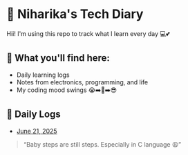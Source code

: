 # 🌸 Niharika's Tech Diary

Hii! I'm using this repo to track what I learn every day 💻💕

## 🧠 What you'll find here:
- Daily learning logs
- Notes from electronics, programming, and life
- My coding mood swings 😭➡️😤➡️😎

## 📅 Daily Logs
- [June 21, 2025](logs/june-21.md)

> “Baby steps are still steps. Especially in C language 😩”
